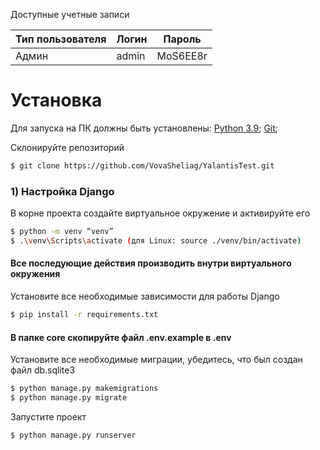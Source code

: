 Доступные учетные записи

| Тип пользователя | Логин  | Пароль   |
| ---------------- |--------|----------|
| Админ            | admin  | MoS6EE8r |

# Установка

Для запуска на ПК должны быть установлены:
[Python 3.9](https://www.python.org/downloads/);
[Git](https://git-scm.com/);

Склонируйте репозиторий

```sh
$ git clone https://github.com/VovaSheliag/YalantisTest.git
```

### 1) Настройка Django

В корне проекта создайте виртуальное окружение и активируйте его

```sh
$ python -m venv “venv”
$ .\venv\Scripts\activate (для Linux: source ./venv/bin/activate)
```

#### Все последующие действия производить внутри виртуального окружения

Установите все необходимые зависимости для работы Django

```sh
$ pip install -r requirements.txt
```

#### В папке core скопируйте файл .env.example в .env

Установите все необходимые миграции, убедитесь, что был создан файл db.sqlite3

```sh
$ python manage.py makemigrations
$ python manage.py migrate
```

Запустите проект

```sh
$ python manage.py runserver
```
